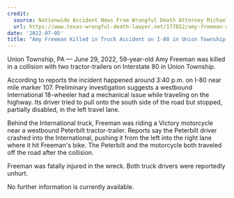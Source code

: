 ```yaml
---
credit:
  source: Nationwide Accident News From Wrongful Death Attorney Michael Grossman
  url: https://www.texas-wrongful-death-lawyer.net/177852/amy-freeman-accident-i80-union-twp-pa.htm
date: '2022-07-05'
title: "Amy Freeman Killed in Truck Accident on I-80 in Union Township, PA"
---
```

Union Township, PA — June 29, 2022, 59-year-old Amy Freeman was killed in a collision with two tractor-trailers on Interstate 80 in Union Township.

According to reports the incident happened around 3:40 p.m. on I-80 near mile marker 107. Preliminary investigation suggests a westbound International 18-wheeler had a mechanical issue while traveling on the highway. Its driver tried to pull onto the south side of the road but stopped, partially disabled, in the left travel lane.

Behind the International truck, Freeman was riding a Victory motorcycle near a westbound Peterbilt tractor-trailer. Reports say the Peterbilt driver crashed into the International, pushing it from the left into the right lane where it hit Freeman's bike. The Peterbilt and the motorcycle both traveled off the road after the collision.

Freeman was fatally injured in the wreck. Both truck drivers were reportedly unhurt.

No further information is currently available.
